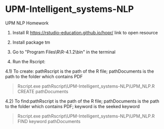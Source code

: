 # UPM-Intelligent_systems-NLP
UPM NLP Homework

1) Install R https://rstudio-education.github.io/hopr/ link to open resource

2) Install package tm

3) Go to "Program Files\R\R-4.1.2\bin" in the terminal

4) Run the Rscript:

4.1) To create: pathRscript is the path of the R file; pathDocuments is the path to the folder which contains PDF
>Rscript.exe pathRscript\UPM-Intelligent_systems-NLP\UPM_NLP.R CREATE pathDocuments

4.2) To find:pathRscript is the path of the R file; pathDocuments is the path to the folder which contains PDF; keyword is the seeked keyword
>Rscript.exe pathRscript\UPM-Intelligent_systems-NLP\UPM_NLP.R FIND keyword pathDocuments
